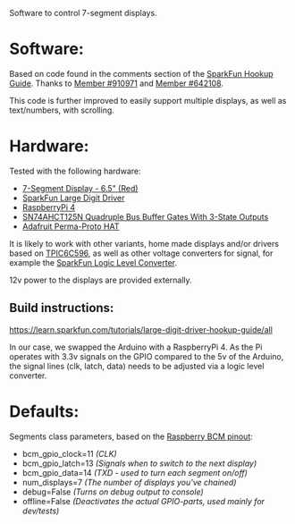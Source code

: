 Software to control 7-segment displays.

# Software:
Based on code found in the comments section of the [SparkFun Hookup Guide](https://learn.sparkfun.com/tutorials/large-digit-driver-hookup-guide/all). Thanks to [Member #910971](https://www.sparkfun.com/users/910971) and [Member #642108](https://www.sparkfun.com/users/642108).

This code is further improved to easily support multiple displays, as well as text/numbers, with scrolling.

# Hardware:
Tested with the following hardware:
* [7-Segment Display - 6.5" (Red)](https://www.sparkfun.com/products/8530)
* [SparkFun Large Digit Driver](https://www.sparkfun.com/products/13279)
* [RaspberryPi 4](https://www.raspberrypi.org/products/raspberry-pi-4-model-b/)
* [SN74AHCT125N Quadruple Bus Buffer Gates With 3-State Outputs](https://www.ti.com/store/ti/en/p/product/?p=SN74AHCT125N)
* [Adafruit Perma-Proto HAT](https://www.adafruit.com/product/2310)

It is likely to work with other variants, home made displays and/or drivers based on [TPIC6C596](http://www.ti.com/lit/pdf/slis093), as well as other voltage converters for signal, for example the [SparkFun Logic Level Converter](https://www.sparkfun.com/products/12009).

12v power to the displays are provided externally.

## Build instructions:
https://learn.sparkfun.com/tutorials/large-digit-driver-hookup-guide/all

In our case, we swapped the Arduino with a RaspberryPi 4. As the Pi operates with 3.3v signals on the GPIO compared to the 5v of the Arduino, the signal lines (clk, latch, data) needs to be adjusted via a logic level converter.

# Defaults:
Segments class parameters, based on the [Raspberry BCM pinout](https://pinout.xyz/):
* bcm_gpio_clock=11 *(CLK)*
* bcm_gpio_latch=13 *(Signals when to switch to the next display)*
* bcm_gpio_data=14  *(TXD - used to turn each segment on/off)*
* num_displays=7 *(The number of displays you've chained)*
* debug=False *(Turns on debug output to console)*
* offline=False *(Deactivates the actual GPIO-parts, used mainly for dev/tests)*
